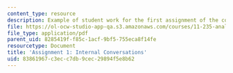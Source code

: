 ```yaml
---
content_type: resource
description: Example of student work for the first assignment of the course.
file: https://ol-ocw-studio-app-qa.s3.amazonaws.com/courses/11-235-analyzing-projects-and-organizations-fall-2009/83861967c3ecc7db9cec29894f5e8b62_MIT11_235F09_student2.pdf
file_type: application/pdf
parent_uid: 8285419f-f85c-1acf-9bf5-755eca8f14fe
resourcetype: Document
title: 'Assignment 1: Internal Conversations'
uid: 83861967-c3ec-c7db-9cec-29894f5e8b62
---
```

